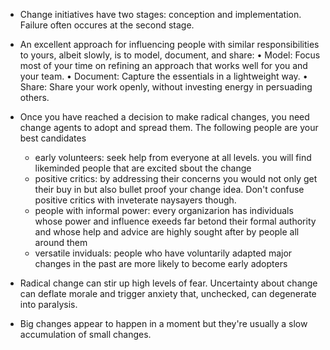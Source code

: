 * Change initiatives have two stages: conception and implementation. Failure often occures at the second stage.

* An excellent approach for influencing people with similar responsibilities to yours, albeit slowly, is to model, document, and share:
	•	Model: Focus most of your time on refining an approach that works well for you and your team.
	•	Document: Capture the essentials in a lightweight way.
	•	Share: Share your work openly, without investing energy in persuading others.

* Once you have reached a decision to make radical changes, you need change agents to adopt and spread them. The following people are your best candidates
   * early volunteers: seek help from everyone at all levels. you will find likeminded people that are excited sbout the change
   * positive critics: by addressing their concerns you would not only get their buy in but also bullet proof your change idea. Don't confuse positive critics with inveterate naysayers though. 
   * people with informal power: every organizarion has individuals whose power and influence exeeds far betond their formal authority and whose help and advice are highly sought after by people all around them
   * versatile inviduals: people who have voluntarily adapted major changes in the past are more likely to become early adopters

* Radical change can stir up high levels of fear. Uncertainty about change can deflate morale and trigger anxiety that, unchecked, can degenerate into paralysis. 

* Big changes appear to happen in a moment but they're usually a slow accumulation of small changes.